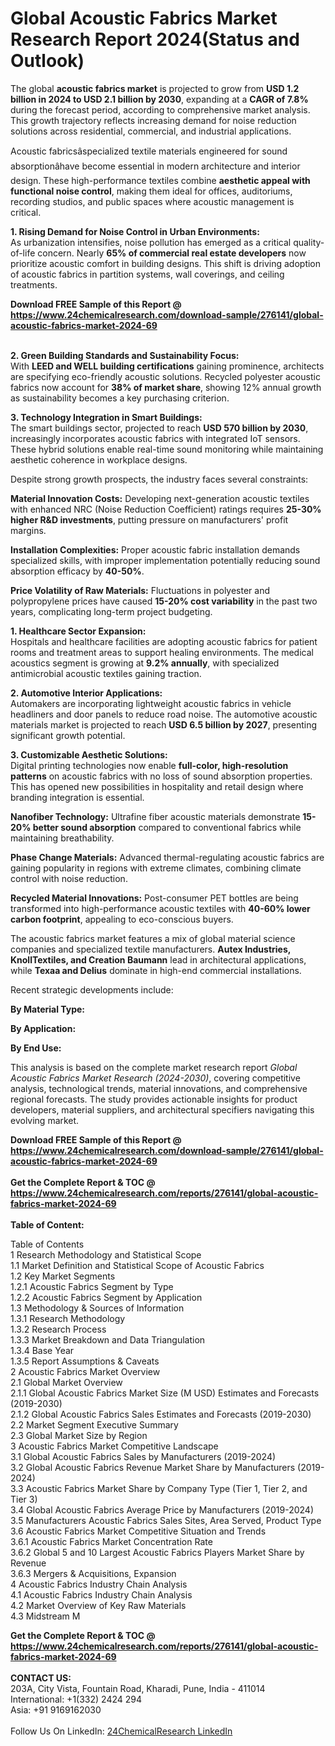 <h1>Global Acoustic Fabrics Market Research Report 2024(Status and Outlook)</h1><p>The global <strong>acoustic fabrics market</strong> is projected to grow from <strong>USD 1.2 billion in 2024 to USD 2.1 billion by 2030</strong>, expanding at a <strong>CAGR of 7.8%</strong> during the forecast period, according to comprehensive market analysis. This growth trajectory reflects increasing demand for noise reduction solutions across residential, commercial, and industrial applications.</p><p>Acoustic fabricsâspecialized textile materials engineered for sound absorptionâhave become essential in modern architecture and interior design. These high-performance textiles combine <strong>aesthetic appeal with functional noise control</strong>, making them ideal for offices, auditoriums, recording studios, and public spaces where acoustic management is critical.</p><p><strong>1. Rising Demand for Noise Control in Urban Environments:</strong><br>
As urbanization intensifies, noise pollution has emerged as a critical quality-of-life concern. Nearly <strong>65% of commercial real estate developers</strong> now prioritize acoustic comfort in building designs. This shift is driving adoption of acoustic fabrics in partition systems, wall coverings, and ceiling treatments.</p><div><b>Download FREE Sample of this Report @ 
            <a href="https://www.24chemicalresearch.com/download-sample/276141/global-acoustic-fabrics-market-2024-69">
            https://www.24chemicalresearch.com/download-sample/276141/global-acoustic-fabrics-market-2024-69</a></b></div><br><p><strong>2. Green Building Standards and Sustainability Focus:</strong><br>
With <strong>LEED and WELL building certifications</strong> gaining prominence, architects are specifying eco-friendly acoustic solutions. Recycled polyester acoustic fabrics now account for <strong>38% of market share</strong>, showing 12% annual growth as sustainability becomes a key purchasing criterion.</p><p><strong>3. Technology Integration in Smart Buildings:</strong><br>
The smart buildings sector, projected to reach <strong>USD 570 billion by 2030</strong>, increasingly incorporates acoustic fabrics with integrated IoT sensors. These hybrid solutions enable real-time sound monitoring while maintaining aesthetic coherence in workplace designs.</p><p>Despite strong growth prospects, the industry faces several constraints:</p><p><strong>Material Innovation Costs:</strong> Developing next-generation acoustic textiles with enhanced NRC (Noise Reduction Coefficient) ratings requires <strong>25-30% higher R&amp;D investments</strong>, putting pressure on manufacturers' profit margins.</p><p><strong>Installation Complexities:</strong> Proper acoustic fabric installation demands specialized skills, with improper implementation potentially reducing sound absorption efficacy by <strong>40-50%</strong>.</p><p><strong>Price Volatility of Raw Materials:</strong> Fluctuations in polyester and polypropylene prices have caused <strong>15-20% cost variability</strong> in the past two years, complicating long-term project budgeting.</p><p><strong>1. Healthcare Sector Expansion:</strong><br>
Hospitals and healthcare facilities are adopting acoustic fabrics for patient rooms and treatment areas to support healing environments. The medical acoustics segment is growing at <strong>9.2% annually</strong>, with specialized antimicrobial acoustic textiles gaining traction.</p><p><strong>2. Automotive Interior Applications:</strong><br>
Automakers are incorporating lightweight acoustic fabrics in vehicle headliners and door panels to reduce road noise. The automotive acoustic materials market is projected to reach <strong>USD 6.5 billion by 2027</strong>, presenting significant growth potential.</p><p><strong>3. Customizable Aesthetic Solutions:</strong><br>
Digital printing technologies now enable <strong>full-color, high-resolution patterns</strong> on acoustic fabrics with no loss of sound absorption properties. This has opened new possibilities in hospitality and retail design where branding integration is essential.</p><p><strong>Nanofiber Technology:</strong> Ultrafine fiber acoustic materials demonstrate <strong>15-20% better sound absorption</strong> compared to conventional fabrics while maintaining breathability.</p><p><strong>Phase Change Materials:</strong> Advanced thermal-regulating acoustic fabrics are gaining popularity in regions with extreme climates, combining climate control with noise reduction.</p><p><strong>Recycled Material Innovations:</strong> Post-consumer PET bottles are being transformed into high-performance acoustic textiles with <strong>40-60% lower carbon footprint</strong>, appealing to eco-conscious buyers.</p><p>The acoustic fabrics market features a mix of global material science companies and specialized textile manufacturers. <strong>Autex Industries, KnollTextiles, and Creation Baumann</strong> lead in architectural applications, while <strong>Texaa and Delius</strong> dominate in high-end commercial installations.</p><p>Recent strategic developments include:</p><p><strong>By Material Type:</strong></p><p><strong>By Application:</strong></p><p><strong>By End Use:</strong></p><p>This analysis is based on the complete market research report <em>Global Acoustic Fabrics Market Research (2024-2030)</em>, covering competitive analysis, technological trends, material innovations, and comprehensive regional forecasts. The study provides actionable insights for product developers, material suppliers, and architectural specifiers navigating this evolving market.</p><div><b>Download FREE Sample of this Report @ 
            <a href="https://www.24chemicalresearch.com/download-sample/276141/global-acoustic-fabrics-market-2024-69">
            https://www.24chemicalresearch.com/download-sample/276141/global-acoustic-fabrics-market-2024-69</a></b></div><br><div><b>Get the Complete Report & TOC @ 
            <a href="https://www.24chemicalresearch.com/reports/276141/global-acoustic-fabrics-market-2024-69">
            https://www.24chemicalresearch.com/reports/276141/global-acoustic-fabrics-market-2024-69</a></b></div><br>
            <b>Table of Content:</b><p>Table of Contents<br />
1 Research Methodology and Statistical Scope<br />
1.1 Market Definition and Statistical Scope of Acoustic Fabrics<br />
1.2 Key Market Segments<br />
1.2.1 Acoustic Fabrics Segment by Type<br />
1.2.2 Acoustic Fabrics Segment by Application<br />
1.3 Methodology & Sources of Information<br />
1.3.1 Research Methodology<br />
1.3.2 Research Process<br />
1.3.3 Market Breakdown and Data Triangulation<br />
1.3.4 Base Year<br />
1.3.5 Report Assumptions & Caveats<br />
2 Acoustic Fabrics Market Overview<br />
2.1 Global Market Overview<br />
2.1.1 Global Acoustic Fabrics Market Size (M USD) Estimates and Forecasts (2019-2030)<br />
2.1.2 Global Acoustic Fabrics Sales Estimates and Forecasts (2019-2030)<br />
2.2 Market Segment Executive Summary<br />
2.3 Global Market Size by Region<br />
3 Acoustic Fabrics Market Competitive Landscape<br />
3.1 Global Acoustic Fabrics Sales by Manufacturers (2019-2024)<br />
3.2 Global Acoustic Fabrics Revenue Market Share by Manufacturers (2019-2024)<br />
3.3 Acoustic Fabrics Market Share by Company Type (Tier 1, Tier 2, and Tier 3)<br />
3.4 Global Acoustic Fabrics Average Price by Manufacturers (2019-2024)<br />
3.5 Manufacturers Acoustic Fabrics Sales Sites, Area Served, Product Type<br />
3.6 Acoustic Fabrics Market Competitive Situation and Trends<br />
3.6.1 Acoustic Fabrics Market Concentration Rate<br />
3.6.2 Global 5 and 10 Largest Acoustic Fabrics Players Market Share by Revenue<br />
3.6.3 Mergers & Acquisitions, Expansion<br />
4 Acoustic Fabrics Industry Chain Analysis<br />
4.1 Acoustic Fabrics Industry Chain Analysis<br />
4.2 Market Overview of Key Raw Materials<br />
4.3 Midstream M</p><div><b>Get the Complete Report & TOC @ 
            <a href="https://www.24chemicalresearch.com/reports/276141/global-acoustic-fabrics-market-2024-69">
            https://www.24chemicalresearch.com/reports/276141/global-acoustic-fabrics-market-2024-69</a></b></div><br><b>CONTACT US:</b><br>
            203A, City Vista, Fountain Road, Kharadi, Pune, India - 411014<br>
            International: +1(332) 2424 294<br>
            Asia: +91 9169162030 <br><br>
            Follow Us On LinkedIn: <a href="https://www.linkedin.com/company/24chemicalresearch/">24ChemicalResearch LinkedIn</a>
